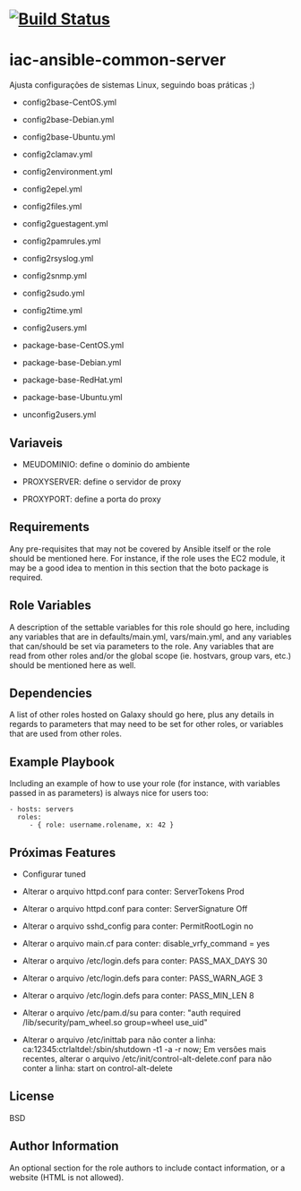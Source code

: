 [![Build Status](https://travis-ci.org/wluisaraujo/iac-ansible-common-server.svg?branch=master)](https://travis-ci.org/wluisaraujo/iac-ansible-common-server)
=========

iac-ansible-common-server
=========

Ajusta configurações de sistemas Linux, seguindo boas práticas ;)

- config2base-CentOS.yml
    
- config2base-Debian.yml

- config2base-Ubuntu.yml

- config2clamav.yml

- config2environment.yml

- config2epel.yml

- config2files.yml

- config2guestagent.yml

- config2pamrules.yml

- config2rsyslog.yml

- config2snmp.yml

- config2sudo.yml

- config2time.yml

- config2users.yml

- package-base-CentOS.yml

- package-base-Debian.yml

- package-base-RedHat.yml

- package-base-Ubuntu.yml

- unconfig2users.yml

Variaveis
------------

- MEUDOMINIO: define o dominio do ambiente

- PROXYSERVER: define o servidor de proxy

- PROXYPORT: define a porta do proxy 

Requirements
------------

Any pre-requisites that may not be covered by Ansible itself or the role should be mentioned here. For instance, if the role uses the EC2 module, it may be a good idea to mention in this section that the boto package is required.

Role Variables
--------------

A description of the settable variables for this role should go here, including any variables that are in defaults/main.yml, vars/main.yml, and any variables that can/should be set via parameters to the role. Any variables that are read from other roles and/or the global scope (ie. hostvars, group vars, etc.) should be mentioned here as well.

Dependencies
------------

A list of other roles hosted on Galaxy should go here, plus any details in regards to parameters that may need to be set for other roles, or variables that are used from other roles.

Example Playbook
----------------

Including an example of how to use your role (for instance, with variables passed in as parameters) is always nice for users too:

    - hosts: servers
      roles:
         - { role: username.rolename, x: 42 }

Próximas Features
----------------
- Configurar tuned

- Alterar o arquivo httpd.conf para conter: ServerTokens Prod

- Alterar o arquivo httpd.conf para conter: ServerSignature Off

- Alterar o arquivo sshd_config para conter: PermitRootLogin no

- Alterar o arquivo main.cf para conter: disable_vrfy_command = yes

- Alterar o arquivo /etc/login.defs para conter: PASS_MAX_DAYS 30

- Alterar o arquivo /etc/login.defs para conter: PASS_WARN_AGE 3

- Alterar o arquivo /etc/login.defs para conter: PASS_MIN_LEN 8

- Alterar o arquivo /etc/pam.d/su para conter: "auth       required     /lib/security/pam_wheel.so group=wheel use_uid"

- Alterar o arquivo /etc/inittab para não conter a linha: ca:12345:ctrlaltdel:/sbin/shutdown -t1 -a -r now; Em versões mais recentes, alterar o arquivo /etc/init/control-alt-delete.conf para não conter a linha: start on control-alt-delete


		 
License
-------

BSD

Author Information
------------------

An optional section for the role authors to include contact information, or a website (HTML is not allowed).
